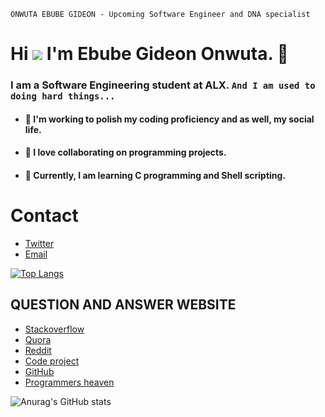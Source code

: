 ```
ONWUTA EBUBE GIDEON - Upcoming Software Engineer and DNA specialist
```
# Hi  ![](https://user-images.githubusercontent.com/18350557/176309783-0785949b-9127-417c-8b55-ab5a4333674e.gif) I'm Ebube Gideon Onwuta. 👋

### I am a Software Engineering student at ALX. `And I am used to doing hard things...`

- #### 🔭 I'm working to polish my coding proficiency and as well, my social life.
- #### 👯 I love collaborating on programming projects.
- #### 🧠  Currently, I am learning C programming and Shell scripting.

# Contact 
* [Twitter](https://twitter.com/EbubeStar)
* [Email](mailto:onwutaebubegideon1555@gmail.com)

[![Top Langs](https://github-readme-stats.vercel.app/api/top-langs/?username=Ebuube&layout=compact)](https://github.com/Ebuube/github-readme-stats)

## QUESTION AND ANSWER WEBSITE 
* [Stackoverflow](https://Stackoverflow.com/)
* [Quora](https://quora.com/)
* [Reddit](https://reddit.com/)
* [Code project](https://codeproject.com/)
* [GitHub](https://github.com/)
* [Programmers heaven](https://programmersheaven.com/)

![Anurag's GitHub stats](https://github-readme-stats.vercel.app/api?username=Ebuube&show_icons=true&theme=radical)
